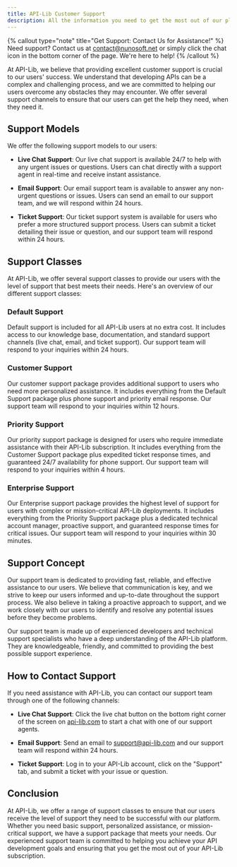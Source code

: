 ```yaml
---
title: API-Lib Customer Support
description: All the information you need to get the most out of our platform and the support options available to you. 
---
```


{% callout type="note" title="Get Support: Contact Us for Assistance!" %} Need support? Contact us at contact@nunosoft.net or simply click the chat icon in the bottom corner of the page. We're here to help! {% /callout %}

At API-Lib, we believe that providing excellent customer support is crucial to our users' success. We understand that developing APIs can be a complex and challenging process, and we are committed to helping our users overcome any obstacles they may encounter. We offer several support channels to ensure that our users can get the help they need, when they need it.

## Support Models

We offer the following support models to our users:

- **Live Chat Support**: Our live chat support is available 24/7 to help with any urgent issues or questions. Users can chat directly with a support agent in real-time and receive instant assistance.

- **Email Support**: Our email support team is available to answer any non-urgent questions or issues. Users can send an email to our support team, and we will respond within 24 hours.

- **Ticket Support**: Our ticket support system is available for users who prefer a more structured support process. Users can submit a ticket detailing their issue or question, and our support team will respond within 24 hours.

## Support Classes

At API-Lib, we offer several support classes to provide our users with the level of support that best meets their needs. Here's an overview of our different support classes:

### Default Support

Default support is included for all API-Lib users at no extra cost. It includes access to our knowledge base, documentation, and standard support channels (live chat, email, and ticket support). Our support team will respond to your inquiries within 24 hours.

### Customer Support

Our customer support package provides additional support to users who need more personalized assistance. It includes everything from the Default Support package plus phone support and priority email response. Our support team will respond to your inquiries within 12 hours.

### Priority Support

Our priority support package is designed for users who require immediate assistance with their API-Lib subscription. It includes everything from the Customer Support package plus expedited ticket response times, and guaranteed 24/7 availability for phone support. Our support team will respond to your inquiries within 4 hours.

### Enterprise Support

Our Enterprise support package provides the highest level of support for users with complex or mission-critical API-Lib deployments. It includes everything from the Priority Support package plus a dedicated technical account manager, proactive support, and guaranteed response times for critical issues. Our support team will respond to your inquiries within 30 minutes.

## Support Concept

Our support team is dedicated to providing fast, reliable, and effective assistance to our users. We believe that communication is key, and we strive to keep our users informed and up-to-date throughout the support process. We also believe in taking a proactive approach to support, and we work closely with our users to identify and resolve any potential issues before they become problems.

Our support team is made up of experienced developers and technical support specialists who have a deep understanding of the API-Lib platform. They are knowledgeable, friendly, and committed to providing the best possible support experience.

## How to Contact Support

If you need assistance with API-Lib, you can contact our support team through one of the following channels:

- **Live Chat Support**: Click the live chat button on the bottom right corner of the screen on [api-lib.com](https://api-lib.com) to start a chat with one of our support agents.

- **Email Support**: Send an email to [support@api-lib.com](mailto:support@api-lib.com) and our support team will respond within 24 hours.

- **Ticket Support**: Log in to your API-Lib account, click on the "Support" tab, and submit a ticket with your issue or question.

## Conclusion

At API-Lib, we offer a range of support classes to ensure that our users receive the level of support they need to be successful with our platform. Whether you need basic support, personalized assistance, or mission-critical support, we have a support package that meets your needs. Our experienced support team is committed to helping you achieve your API development goals and ensuring that you get the most out of your API-Lib subscription.
